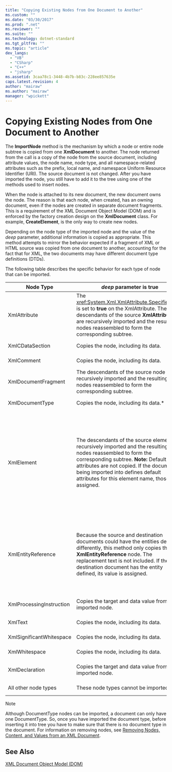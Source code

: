 ```yaml
---
title: "Copying Existing Nodes from One Document to Another"
ms.custom: ""
ms.date: "03/30/2017"
ms.prod: ".net"
ms.reviewer: ""
ms.suite: ""
ms.technology: dotnet-standard
ms.tgt_pltfrm: ""
ms.topic: "article"
dev_langs: 
  - "VB"
  - "CSharp"
  - "C++"
  - "jsharp"
ms.assetid: 3caa78c1-3448-4b7b-b83c-228ee857635e
caps.latest.revision: 4
author: "mairaw"
ms.author: "mairaw"
manager: "wpickett"
---
```

# Copying Existing Nodes from One Document to Another
The **ImportNode** method is the mechanism by which a node or entire node subtree is copied from one **XmlDocument** to another. The node returned from the call is a copy of the node from the source document, including attribute values, the node name, node type, and all namespace-related attributes such as the prefix, local name, and namespace Uniform Resource Identifier (URI). The source document is not changed. After you have imported the node, you still have to add it to the tree using one of the methods used to insert nodes.  
  
 When the node is attached to its new document, the new document owns the node. The reason is that each node, when created, has an owning document, even if the nodes are created in separate document fragments. This is a requirement of the XML Document Object Model (DOM) and is enforced by the factory creation design on the **XmlDocument** class. For example, **CreateElement**, is the only way to create new nodes.  
  
 Depending on the node type of the imported node and the value of the *deep* parameter, additional information is copied as appropriate. This method attempts to mirror the behavior expected if a fragment of XML or HTML source was copied from one document to another, accounting for the fact that for XML, the two documents may have different document type definitions (DTDs).  
  
 The following table describes the specific behavior for each type of node that can be imported.  
  
|Node Type|*deep* parameter is true|*deep* parameter is false|  
|---------------|------------------------------|-------------------------------|  
|XmlAttribute|The <xref:System.Xml.XmlAttribute.Specified%2A> is set to **true** on the XmlAttribute. The descendants of the source **XmlAttribute** are recursively imported and the resulting nodes reassembled to form the corresponding subtree.|The *deep* parameter does not apply to **XmlAttribute** nodes, because they always carry their child nodes with them when imported.|  
|XmlCDataSection|Copies the node, including its data.|Copies the node, including its data.|  
|XmlComment|Copies the node, including its data.|Copies the node, including its data.|  
|XmlDocumentFragment|The descendants of the source node are recursively imported and the resulting nodes reassembled to form the corresponding subtree.|An empty **XmlDocumentFragment** is created.|  
|XmlDocumentType|Copies the node, including its data.*|Copies the node, including its data.*|  
|XmlElement|The descendants of the source element are recursively imported and the resulting nodes reassembled to form the corresponding subtree. **Note:**  Default attributes are not copied. If the document being imported into defines default attributes for this element name, those are assigned.|Specified attribute nodes of the source element are imported, and the generated **XmlAttribute** nodes are attached to the new element. The descendant nodes are not copied. **Note:**  Default attributes are not copied. If the document being imported into defines default attributes for this element name, those are assigned.|  
|XmlEntityReference|Because the source and destination documents could have the entities defined differently, this method only copies the **XmlEntityReference** node. The replacement text is not included. If the destination document has the entity defined, its value is assigned.|Because the source and destination documents could have the entities defined differently, this method only copies the **XmlEntityReference** node. The replacement text is not included. If the destination document has the entity defined, its value is assigned.|  
|XmlProcessingInstruction|Copies the target and data value from the imported node.|Copies the target and data value from the imported node.|  
|XmlText|Copies the node, including its data.|Copies the node, including its data.|  
|XmlSignificantWhitespace|Copies the node, including its data.|Copies the node, including its data.|  
|XmlWhitespace|Copies the node, including its data.|Copies the node, including its data.|  
|XmlDeclaration|Copies the target and data value from the imported node.|Copies the target and data value from the imported node.|  
|All other node types|These node types cannot be imported.|These node types cannot be imported.|  
  
> [!NOTE]
>  Although DocumentType nodes can be imported, a document can only have one DocumentType. So, once you have imported the document type, before inserting it into tree you have to make sure that there is no document type in the document. For information on removing nodes, see [Removing Nodes, Content, and Values from an XML Document](../../../../docs/standard/data/xml/removing-nodes-content-and-values-from-an-xml-document.md).  
  
## See Also  
 [XML Document Object Model (DOM)](../../../../docs/standard/data/xml/xml-document-object-model-dom.md)
